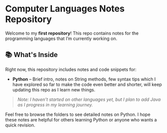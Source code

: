 # Computer Languages Notes Repository

Welcome to my **first repository**! This repo contains notes for the programming languages that I’m currently working on.

## 📚 What's Inside

Right now, this repository includes notes and code snippets for:

- **Python** – Brief intro, notes on String methods, few syntax tips which I have explored so far to make the code even better and shorter, will keep updating this repo as I learn new things.

> *Note: I haven’t started on other languages yet, but I plan to add Java as I progress in my learning journey.*

Feel free to browse the folders to see detailed notes on Python. I hope these notes are helpful for others learning Python or anyone who wants a quick revision.
